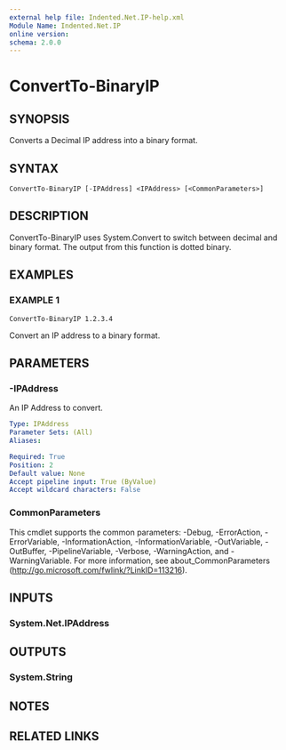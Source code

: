 ```yaml
---
external help file: Indented.Net.IP-help.xml
Module Name: Indented.Net.IP
online version:
schema: 2.0.0
---
```


# ConvertTo-BinaryIP

## SYNOPSIS
Converts a Decimal IP address into a binary format.

## SYNTAX

```
ConvertTo-BinaryIP [-IPAddress] <IPAddress> [<CommonParameters>]
```

## DESCRIPTION
ConvertTo-BinaryIP uses System.Convert to switch between decimal and binary format.
The output from this function is dotted binary.

## EXAMPLES

### EXAMPLE 1
```
ConvertTo-BinaryIP 1.2.3.4
```

Convert an IP address to a binary format.

## PARAMETERS

### -IPAddress
An IP Address to convert.

```yaml
Type: IPAddress
Parameter Sets: (All)
Aliases:

Required: True
Position: 2
Default value: None
Accept pipeline input: True (ByValue)
Accept wildcard characters: False
```

### CommonParameters
This cmdlet supports the common parameters: -Debug, -ErrorAction, -ErrorVariable, -InformationAction, -InformationVariable, -OutVariable, -OutBuffer, -PipelineVariable, -Verbose, -WarningAction, and -WarningVariable.
For more information, see about_CommonParameters (http://go.microsoft.com/fwlink/?LinkID=113216).

## INPUTS

### System.Net.IPAddress
## OUTPUTS

### System.String
## NOTES

## RELATED LINKS
